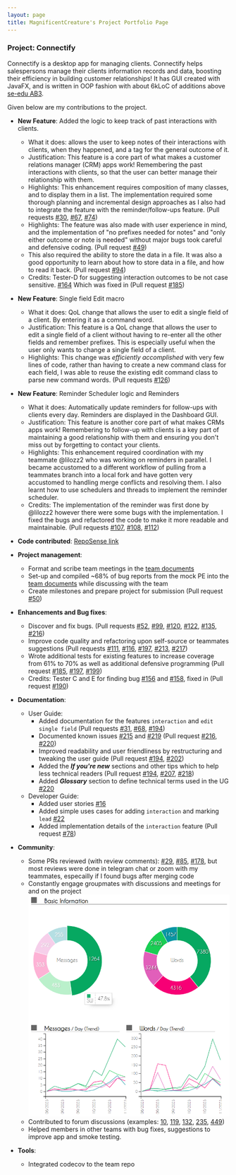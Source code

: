 ```yaml
---
layout: page
title: MagnificentCreature's Project Portfolio Page
---
```


### Project: Connectify

Connectify is a desktop app for managing clients. Connectify helps salespersons manage their clients information records and data, boosting their efficiency in building customer relationships! It has GUI created with JavaFX, and is written in OOP fashion with about 6kLoC of additions above [se-edu AB3](https://github.com/se-edu/addressbook-level3).

Given below are my contributions to the project.

* **New Feature**: Added the logic to keep track of past interactions with clients.
  * What it does: allows the user to keep notes of their interactions with clients, when they happened, and a tag for the general outcome of it.
  * Justification: This feature is a core part of what makes a customer relations manager (CRM) apps work! Remembering the past interactions with clients, so that the user can better manage their relationship with them.
  * Highlights: This enhancement requires composition of many classes, and to display them in a list. The implementation required some thorough planning and incremental design approaches as I also had to integrate the feature with the reminder/follow-ups feature. (Pull requests [\#30](https://github.com/AY2324S1-CS2103T-F11-4/tp/pull/30), [\#67](https://github.com/AY2324S1-CS2103T-F11-4/tp/pull/67), [\#74](https://github.com/AY2324S1-CS2103T-F11-4/tp/pull/74))
  * Highlights: The feature was also made with user experience in mind, and the implementation of "no prefixes needed for notes" and "only either outcome or note is needed" without major bugs took careful and defensive coding. (Pull request [\#49](https://github.com/AY2324S1-CS2103T-F11-4/tp/pull/49))
  * This also required the ability to store the data in a file. It was also a good opportunity to learn about how to store data in a file, and how to read it back. (Pull request [\#94](https://github.com/AY2324S1-CS2103T-F11-4/tp/pull/94))
  * Credits: Tester-D for suggesting interaction outcomes to be not case sensitive. [\#164](https://github.com/AY2324S1-CS2103T-F11-4/tp/issues/164) Which was fixed in (Pull request [\#185](https://github.com/AY2324S1-CS2103T-F11-4/tp/pull/185))

* **New Feature**: Single field Edit macro
  * What it does: QoL change that allows the user to edit a single field of a client. By entering it as a command word.
  * Justification: This feature is a QoL change that allows the user to edit a single field of a client without having to re-enter all the other fields and remember prefixes. This is especially useful when the user only wants to change a single field of a client.
  * Highlights: This change was *efficiently accomplished* with very few lines of code, rather than having to create a new command class for each field, I was able to reuse the existing edit command class to parse new command words. (Pull requests [\#126](https://github.com/AY2324S1-CS2103T-F11-4/tp/pull/126))

* **New Feature**: Reminder Scheduler logic and Reminders
  * What it does: Automatically update reminders for follow-ups with clients every day. Reminders are displayed in the Dashboard GUI. 
  * Justification: This feature is another core part of what makes CRMs apps work! Remembering to follow-up with clients is a key part of maintaining a good relationship with them and ensuring you don't miss out by forgetting to contact your clients.
  * Highlights: This enhancement required coordination with my teammate @lilozz2 who was working on reminders in parallel. I became accustomed to a different workflow of pulling from a teammates branch into a local fork and have gotten very accustomed to handling merge conflicts and resolving them. I also learnt how to use schedulers and threads to implement the reminder scheduler.
  * Credits: The implementation of the reminder was first done by @lilozz2 however there were some bugs with the implementation. I fixed the bugs and refactored the code to make it more readable and maintainable. (Pull requests [\#107](https://github.com/AY2324S1-CS2103T-F11-4/tp/pull/107), [\#108](https://github.com/AY2324S1-CS2103T-F11-4/tp/pull/108), [\#112](https://github.com/AY2324S1-CS2103T-F11-4/tp/pull/112))

* **Code contributed**: [RepoSense link](https://nus-cs2103-ay2324s1.github.io/tp-dashboard/?search=&sort=totalCommits&sortWithin=title&timeframe=commit&mergegroup=&groupSelect=groupByRepos&breakdown=true&checkedFileTypes=docs~functional-code~test-code~other&since=2023-09-22&tabOpen=true&tabType=authorship&tabAuthor=MagnificentCreature&tabRepo=AY2324S1-CS2103T-F11-4%2Ftp%5Bmaster%5D&authorshipIsMergeGroup=false&authorshipFileTypes=docs~functional-code~test-code~other&authorshipIsBinaryFileTypeChecked=false&authorshipIsIgnoredFilesChecked=false%23%2F)

* **Project management**:
  * Format and scribe team meetings in the [team documents](https://docs.google.com/document/d/19_MucS0CbX5lCY85W4KqxPklLnlXyDYzFvD9ZsseDIc/edit?usp=sharing)
  * Set-up and compiled ~68% of bug reports from the mock PE into the [team documents](https://docs.google.com/document/d/19_MucS0CbX5lCY85W4KqxPklLnlXyDYzFvD9ZsseDIc/edit?usp=sharing) while discussing with the team
  * Create milestones and prepare project for submission (Pull request [\#50](https://github.com/AY2324S1-CS2103T-F11-4/tp/pull/50))

* **Enhancements and Bug fixes**:
  * Discover and fix bugs. (Pull requests [\#52](https://github.com/AY2324S1-CS2103T-F11-4/tp/pull/52), [\#99](https://github.com/AY2324S1-CS2103T-F11-4/tp/pull/99), [\#120](https://github.com/AY2324S1-CS2103T-F11-4/tp/pull/120), [\#122](https://github.com/AY2324S1-CS2103T-F11-4/tp/pull/122), [\#135](https://github.com/AY2324S1-CS2103T-F11-4/tp/pull/135), [\#216](https://github.com/AY2324S1-CS2103T-F11-4/tp/pull/216))
  * Improve code quality and refactoring upon self-source or teammates suggestions (Pull requests [\#111](https://github.com/AY2324S1-CS2103T-F11-4/tp/pull/111), [\#116](https://github.com/AY2324S1-CS2103T-F11-4/tp/pull/116), [\#197](https://github.com/AY2324S1-CS2103T-F11-4/tp/pull/197), [\#213](https://github.com/AY2324S1-CS2103T-F11-4/tp/pull/213), [\#217](https://github.com/AY2324S1-CS2103T-F11-4/tp/pull/217))
  * Wrote additional tests for existing features to increase coverage from 61% to 70% as well as additional defensive programming (Pull request [\#185](https://github.com/AY2324S1-CS2103T-F11-4/tp/pull/185), [\#197](https://github.com/AY2324S1-CS2103T-F11-4/tp/pull/197), [\#199](https://github.com/AY2324S1-CS2103T-F11-4/tp/pull/199))
  * Credits: Tester C and E for finding bug [\#156](https://github.com/AY2324S1-CS2103T-F11-4/tp/issues/156) and [\#158](https://github.com/AY2324S1-CS2103T-F11-4/tp/issues/158), fixed in (Pull request [\#190](https://github.com/AY2324S1-CS2103T-F11-4/tp/pull/190))

* **Documentation**:
  * User Guide:
    * Added documentation for the features `interaction` and `edit single field` (Pull requests [\#31](https://github.com/AY2324S1-CS2103T-F11-4/tp/pull/31), [\#68](https://github.com/AY2324S1-CS2103T-F11-4/tp/pull/68), [\#194](https://github.com/AY2324S1-CS2103T-F11-4/tp/pull/194))
    * Documented known issues [\#215](https://github.com/AY2324S1-CS2103T-F11-4/tp/issue/215) and [\#219](https://github.com/AY2324S1-CS2103T-F11-4/tp/issues/219) (Pull request [\#216](https://github.com/AY2324S1-CS2103T-F11-4/tp/pull/216), [\#220](https://github.com/AY2324S1-CS2103T-F11-4/tp/issues/220))
    * Improved readability and user friendliness by restructuring and tweaking the user guide (Pull request [\#194](https://github.com/AY2324S1-CS2103T-F11-4/tp/pull/194), [\#202](https://github.com/AY2324S1-CS2103T-F11-4/tp/pull/202))
    * Added the ***If you're new*** sections and other tips which to help less technical readers (Pull request [\#194](https://github.com/AY2324S1-CS2103T-F11-4/tp/pull/194), [\#207](https://github.com/AY2324S1-CS2103T-F11-4/tp/pull/207), [\#218](https://github.com/AY2324S1-CS2103T-F11-4/tp/pull/218))
    * Added ***Glossary*** section to define technical terms used in the UG [\#220](https://github.com/AY2324S1-CS2103T-F11-4/tp/issues/220) 
  * Developer Guide:
    * Added user stories [\#16](https://github.com/AY2324S1-CS2103T-F11-4/tp/pull/16)
    * Added simple uses cases for adding `interaction` and marking `lead` [\#22](https://github.com/AY2324S1-CS2103T-F11-4/tp/pull/22)  
    * Added implementation details of the `interaction` feature (Pull request [\#78](https://github.com/AY2324S1-CS2103T-F11-4/tp/issues/78))

* **Community**:
  * Some PRs reviewed (with review comments): [\#29](https://github.com/AY2324S1-CS2103T-F11-4/tp/pull/29), [\#85](https://github.com/AY2324S1-CS2103T-F11-4/tp/pull/85), [\#178](https://github.com/AY2324S1-CS2103T-F11-4/tp/pull/178), but most reviews were done in telegram chat or zoom with my teammates, especailly if I found bugs after merging code
  * Constantly engage groupmates with discussions and meetings for and on the project![Telegram Chat analysis](../images/TelegramAnalysis.png)
  * Contributed to forum discussions (examples: [10](https://github.com/nus-cs2103-AY2324S1/forum/issues/10), [119](https://github.com/nus-cs2103-AY2324S1/forum/issues/119), [132](https://github.com/nus-cs2103-AY2324S1/forum/issues/132), [235](https://github.com/nus-cs2103-AY2324S1/forum/issues/235), [449](https://github.com/nus-cs2103-AY2324S1/forum/issues/449))
  * Helped members in other teams with bug fixes, suggestions to improve app and smoke testing. 

* **Tools**:
  * Integrated codecov to the team repo
